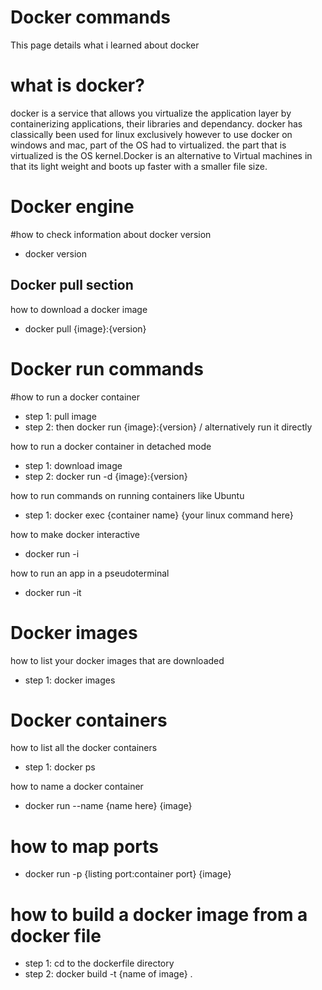 # Docker commands 
This page details what i learned about docker

# what is docker?
docker is a service that allows you virtualize the application layer by containerizing applications, their libraries and dependancy.
docker has classically been used for linux exclusively however to use docker on windows and mac, part of the OS had to virtualized.
the part that is virtualized is the OS kernel.Docker is an alternative to Virtual machines in that its light weight and boots up faster with a smaller file size.

# Docker engine 
#how to check information about docker version
- docker version

## Docker pull section
how to download a docker image
- docker pull {image}:{version}

# Docker run commands 
#how to run a docker container
- step 1: pull image 
- step 2: then docker run {image}:{version} / alternatively run it directly

how to run a docker container in detached mode
- step 1: download image
- step 2: docker run -d {image}:{version}

how to run commands on running containers like Ubuntu
- step 1: docker exec {container name} {your linux command here}

how to make docker interactive 
- docker run -i

how to run an app in a pseudoterminal
- docker run -it
# Docker images
how to list your docker images that are downloaded
- step 1: docker images

# Docker containers 
how to list all the docker containers
- step 1: docker ps

how to name a docker container
- docker run --name {name here} {image}

# how to map ports 
- docker run -p {listing port:container port} {image}

# how to build a docker image from a docker file
- step 1: cd to the dockerfile directory
- step 2: docker build -t {name of image} .
